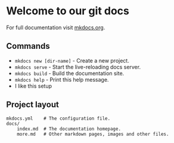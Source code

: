 # Welcome to our git docs

For full documentation visit [mkdocs.org](https://mkdocs.org).

## Commands

* `mkdocs new [dir-name]` - Create a new project.
* `mkdocs serve` - Start the live-reloading docs server.
* `mkdocs build` - Build the documentation site.
* `mkdocs help` - Print this help message.
* I like this setup

## Project layout

    mkdocs.yml    # The configuration file.
    docs/
        index.md  # The documentation homepage.
        more.md   # Other markdown pages, images and other files.
